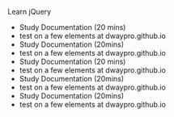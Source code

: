 Learn jQuery
 - Study Documentation (20 mins)
 - test on a few elements at dwaypro.github.io
 - Study Documentation (20mins)
 - test on a few elements at dwaypro.github.io
 - Study Documentation (20 mins)
 - test on a few elements at dwaypro.github.io
 - Study Documentation (20mins)
 - test on a few elements at dwaypro.github.io
 - Study Documentation (20mins)
 - test on a few elements at dwaypro.github.io